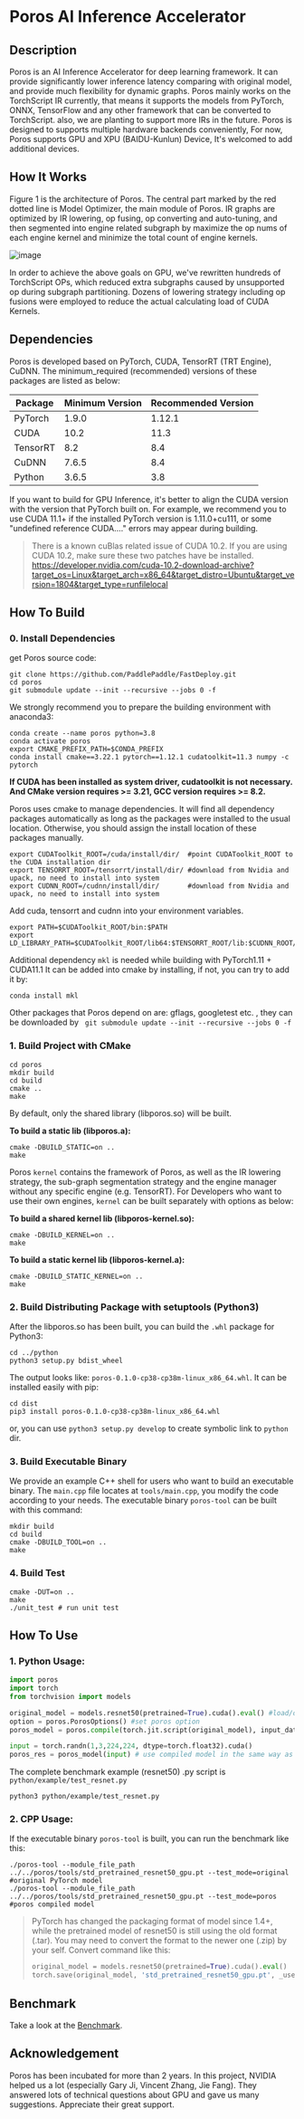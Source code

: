 # Poros AI Inference Accelerator

## Description

Poros is an AI Inference Accelerator for deep learning framework. It can provide significantly lower inference latency comparing with original model, and provide much flexibility for dynamic graphs.
Poros mainly works on the TorchScript IR currently, that means it supports the models from PyTorch, ONNX, TensorFlow and any other framework that can be converted to TorchScript. also, we are planting to support more IRs in the future.
Poros is designed to supports multiple hardware backends conveniently, For now, Poros supports GPU and XPU (BAIDU-Kunlun) Device, It's welcomed to add additional devices.

## How It Works

Figure 1 is the architecture of Poros. The central part marked by the red dotted line is Model Optimizer, the main module of Poros. IR graphs are optimized by IR lowering, op fusing, op converting and auto-tuning, and then segmented into engine related subgraph by maximize the op nums of each engine kernel and minimize the total count of engine kernels.

![image](https://user-images.githubusercontent.com/54064850/203691621-e75d7c17-320c-4dff-8abe-58c3c9db99a2.png)

In order to achieve the above goals on GPU, we've rewritten hundreds of TorchScript OPs, which reduced extra subgraphs caused by unsupported op during subgraph partitioning. Dozens of lowering strategy including op fusions were employed to reduce the actual calculating load of CUDA Kernels.

## Dependencies

Poros is developed based on PyTorch, CUDA, TensorRT (TRT Engine), CuDNN. The minimum_required (recommended) versions of
these packages are listed as below:

| Package  | Minimum Version | Recommended Version |
|----------|-----------------|---------------------|
| PyTorch  | 1.9.0           | 1.12.1              |
| CUDA     | 10.2            | 11.3                |
| TensorRT | 8.2             | 8.4                 |
| CuDNN    | 7.6.5           | 8.4                 |
| Python   | 3.6.5           | 3.8                 |

If you want to build for GPU Inference, it's better to align the CUDA version with the version that PyTorch built on.
For example, we recommend you to use CUDA 11.1+ if the installed PyTorch version is 1.11.0+cu111, or some "undefined
reference CUDA...." errors may appear during building.

> There is a known cuBlas related issue of CUDA 10.2. If you are using CUDA 10.2, make sure these two patches have be installed. 
> https://developer.nvidia.com/cuda-10.2-download-archive?target_os=Linux&target_arch=x86_64&target_distro=Ubuntu&target_version=1804&target_type=runfilelocal

## How To Build

### 0. Install Dependencies

get Poros source code:

```shell
git clone https://github.com/PaddlePaddle/FastDeploy.git
cd poros
git submodule update --init --recursive --jobs 0 -f
```

We strongly recommend you to prepare the building environment with anaconda3:

```shell
conda create --name poros python=3.8
conda activate poros
export CMAKE_PREFIX_PATH=$CONDA_PREFIX
conda install cmake==3.22.1 pytorch==1.12.1 cudatoolkit=11.3 numpy -c pytorch
```
**If CUDA has been installed as system driver, cudatoolkit is not necessary. And CMake version requires >= 3.21, GCC version requires >= 8.2.**


Poros uses cmake to manage dependencies. It will find all dependency packages automatically as long as the packages were
installed to the usual location. Otherwise, you should assign the install location of these packages manually.

```shell
export CUDAToolkit_ROOT=/cuda/install/dir/  #point CUDAToolkit_ROOT to the CUDA installation dir
export TENSORRT_ROOT=/tensorrt/install/dir/ #download from Nvidia and upack, no need to install into system
export CUDNN_ROOT=/cudnn/install/dir/       #download from Nvidia and upack, no need to install into system
```
Add cuda, tensorrt and cudnn into your environment variables.

```shell
export PATH=$CUDAToolkit_ROOT/bin:$PATH
export LD_LIBRARY_PATH=$CUDAToolkit_ROOT/lib64:$TENSORRT_ROOT/lib:$CUDNN_ROOT/lib:$LD_LIBRARY_PATH
```

Additional dependency `mkl` is needed while building with PyTorch1.11 + CUDA11.1
It can be added into cmake by installing, if not, you can try to add it by:
```shell
conda install mkl
```

Other packages that Poros depend on are: gflags, googletest etc. , they can be downloaded
by ` git submodule update --init --recursive --jobs 0 -f`

### 1. Build Project with CMake

```shell
cd poros
mkdir build
cd build
cmake ..
make 
```

By default, only the shared library (libporos.so) will be built.

**To build a static lib (libporos.a):**

```shell
cmake -DBUILD_STATIC=on ..
make 
```

Poros `kernel` contains the framework of Poros, as well as the IR lowering strategy, the sub-graph segmentation strategy
and the engine manager without any specific engine (e.g. TensorRT). For Developers who want to use their own
engines, `kernel` can be built separately with options as below:

**To build a shared kernel lib (libporos-kernel.so):**

```shell
cmake -DBUILD_KERNEL=on ..
make 
```

**To build a static kernel lib (libporos-kernel.a):**

```shell
cmake -DBUILD_STATIC_KERNEL=on ..
make 
```

### 2. Build Distributing Package with setuptools (Python3)

After the libporos.so has been built, you can build the `.whl` package for Python3:

```shell
cd ../python
python3 setup.py bdist_wheel
```

The output looks like: `poros-0.1.0-cp38-cp38m-linux_x86_64.whl`. It can be installed easily with pip:

```shell
cd dist
pip3 install poros-0.1.0-cp38-cp38m-linux_x86_64.whl
```
or, you can use `python3 setup.py develop` to create symbolic link to `python` dir.

### 3. Build Executable Binary

We provide an example C++ shell for users who want to build an executable binary. The `main.cpp` file locates
at `tools/main.cpp`, you modify the code according to your needs. The executable binary `poros-tool` can be built with
this command:

```shell
mkdir build
cd build
cmake -DBUILD_TOOL=on ..
make 
```

### 4. Build Test
```shell
cmake -DUT=on ..
make 
./unit_test # run unit test
```


## How To Use

### 1. Python Usage:

```python
import poros
import torch
from torchvision import models

original_model = models.resnet50(pretrained=True).cuda().eval() #load/download pre-trained model
option = poros.PorosOptions() #set poros option
poros_model = poros.compile(torch.jit.script(original_model), input_datas, option) #build the model

input = torch.randn(1,3,224,224, dtype=torch.float32).cuda()
poros_res = poros_model(input) # use compiled model in the same way as the original model

```

The complete benchmark example (resnet50) .py script is `python/example/test_resnet.py`

```shell
python3 python/example/test_resnet.py
```

### 2. CPP Usage:

If the executable binary `poros-tool` is built, you can run the benchmark like this:

```shell
./poros-tool --module_file_path ../../poros/tools/std_pretrained_resnet50_gpu.pt --test_mode=original #original PyTorch model
./poros-tool --module_file_path ../../poros/tools/std_pretrained_resnet50_gpu.pt --test_mode=poros #poros compiled model
```
> PyTorch has changed the packaging format of model since 1.4+, while the pretrained model of resnet50 is still using the old format (.tar).
> You may need to convert the format to the newer one (.zip) by your self. Convert command like this:
> ```python
> original_model = models.resnet50(pretrained=True).cuda().eval()
> torch.save(original_model, 'std_pretrained_resnet50_gpu.pt', _use_new_zipfile_serialization=False)
> ```

## Benchmark

Take a look at the [Benchmark](docs/Benchmark.md).

## Acknowledgement
Poros has been incubated for more than 2 years. In this project, NVIDIA helped us a lot (especially  Gary Ji, Vincent Zhang, Jie Fang). They answered lots of technical questions about GPU and gave us many suggestions. Appreciate their great support.
